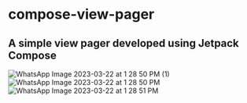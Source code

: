 # compose-view-pager

## A simple view pager developed using Jetpack Compose
![WhatsApp Image 2023-03-22 at 1 28 50 PM (1)](https://user-images.githubusercontent.com/41950568/226906535-78672b93-f187-4e88-a559-2dcf641a8592.jpeg)
![WhatsApp Image 2023-03-22 at 1 28 50 PM](https://user-images.githubusercontent.com/41950568/226906558-9f0a3aa0-de4b-4ab6-b6ae-63c97cc0bf68.jpeg)
![WhatsApp Image 2023-03-22 at 1 28 51 PM](https://user-images.githubusercontent.com/41950568/226906567-957f8103-a0c9-4368-ae84-a5a324c31014.jpeg)
